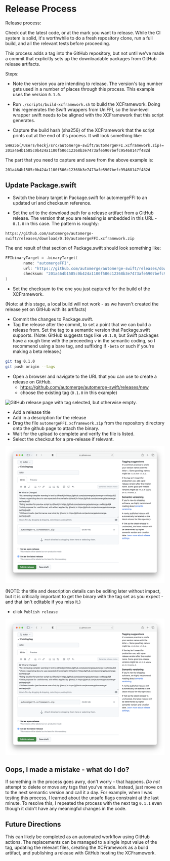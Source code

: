 # Release Process

Release process:

Check out the latest code, or at the mark you want to release.
While the CI system is solid, it's worthwhile to do a fresh repository clone, run a full build, and all the relevant tests before proceeding.

This process adds a tag into the GitHub repository, but not until we've made a commit that explicitly sets up the downloadable packages from GitHub release artifacts.

Steps:

- Note the version you are intending to release.
The version's tag number gets used in a number of places through this process.
This example uses the version `0.1.0`.

- Run `./scripts/build-xcframework.sh` to build the XCFramework.
Doing this regenerates the Swift wrappers from UniFFI, so the low-level wrapper swift needs to be aligned with the XCFramework that this script generates.

- Capture the build hash (sha256) of the XCFramework that the script prints out at the end of it's process.
It will look something like:

```
SHA256(/Users/heckj/src/automerge-swift/automergeFFI.xcframework.zip)= 201a464b1585c0b424a1100f506c12368b3e7473afe5907befc95468147f482d
```

The part that you need to capture and save from the above example is:

```
201a464b1585c0b424a1100f506c12368b3e7473afe5907befc95468147f482d
```

## Update Package.swift

- Switch the binary target in Package.swift for automergeFFI to an updated url and checksum reference.

- Set the url to the download path for a release artifact from a GitHub release.
The version that you are releasing is embedded in this URL - `0.1.0` in this case.
The pattern is roughly:

```
https://github.com/automerge/automerge-swift/releases/download/0.10/automergeFFI.xcframework.zip
```

The end result of that section of Package.swift should look something like:

```swift
FFIbinaryTarget = .binaryTarget(
        name: "automergeFFI",
        url: "https://github.com/automerge/automerge-swift/releases/download/0.1.0/automergeFFI.xcframework.zip",
        checksum: "201a464b1585c0b424a1100f506c12368b3e7473afe5907befc95468147f482d"
)
```

- Set the checksum to the one you just captured for the build of the XCFramework.

(Note: at this stage, a local build will not work - as we haven't created the release yet on GitHub with its artifacts)

- Commit the changes to Package.swift.
- Tag the release after the commit, to set a point that we can build a release from.
Set the tag to a semantic version that Package.swift supports.
(Note: GitHub suggests tags like `v0.1.0`, but Swift packages have a rough time with the preceeding `v` in the semantic coding, so I recommend using a bare tag, and suffixing if `-beta` or such if you're making a beta release.)

```bash
git tag 0.1.0
git push origin --tags
```

- Open a browser and navigate to the URL that you can use to create a release on GitHub.
  - https://github.com/automerge/automerge-swift/releases/new
  - choose the existing tag (`0.1.0` in this example)

![GitHub release page with tag selected, but otherwise empty.](./github_release_empty.png)

  - Add a release title
  - Add in a description for the release
  - Drag the file `automergeFFI.xcframework.zip` from the repository directory onto the github page to attach the binary.
  - Wait for the upload to complete and verify the file is listed.
  - Select the checkout for a pre-release if relevant.

![GitHub release page with tag selected, details filled, and binary uploaded.](./github_release_ready.png)

(NOTE: the title and description details can be editing later without impact, but it is critically important to get the binary with the tag set as you expect - and that isn't editable if you miss it.)

- click `Publish release`

![GitHub release page after creation.](./github_release_ready.png)

## Oops, I made a mistake - what do I do?

If something in the process goes awry, don't worry - that happens.
_Do not_ attempt to delete or move any tsgs that you've made.
Instead, just move on to the next semantic version and call it a day.
For example, when I was testing this process, I learned about the unsafe flags constraint at the last minute.
To resolve this, I repeated the process with the next tag `0.1.1` even though it didn't have any meaningful changes in the code.

## Future Directions

This can likely be completed as an automated workflow using GitHub actions.
The replacements can be managed to a single input value of the tag, updating the relevant files, creating the XCFramework as a build artifact, and publishing a release with GitHub hosting the XCFramework.
